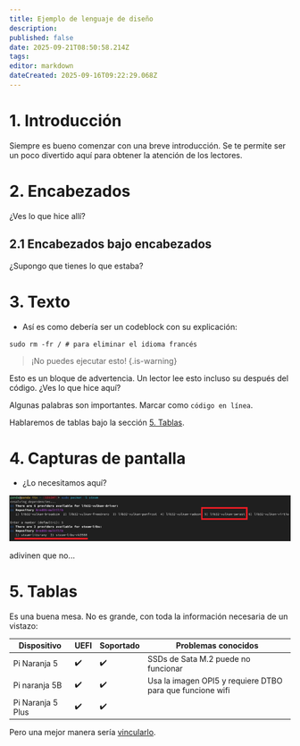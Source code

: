 ```yaml
---
title: Ejemplo de lenguaje de diseño
description:
published: false
date: 2025-09-21T08:50:58.214Z
tags:
editor: markdown
dateCreated: 2025-09-16T09:22:29.068Z
---
```


# 1. Introducción

Siempre es bueno comenzar con una breve introducción. Se te permite ser un poco divertido aquí para obtener la atención de los lectores.

# 2. Encabezados

¿Ves lo que hice allí?

## 2.1 Encabezados bajo encabezados

¿Supongo que tienes lo que estaba?

# 3. Texto

- Así es como debería ser un codeblock con su explicación:

```
sudo rm -fr / # para eliminar el idioma francés
```

> ¡No puedes ejecutar esto!
> {.is-warning}

Esto es un bloque de advertencia. Un lector lee esto incluso su después del código. ¿Ves lo que hice aquí?

Algunas palabras son importantes. Marcar como `código en línea`.

Hablaremos de tablas bajo la sección [5. Tablas](#h-5-tables).

# 4. Capturas de pantalla

- ¿Lo necesitamos aquí?

![steam\\_libs\\_selection.png](/steam_libs_selection.png)

adivinen que no...

# 5. Tablas

Es una buena mesa. No es grande, con toda la información necesaria de un vistazo:

| Dispositivo       | UEFI | Soportado | Problemas conocidos                                       |
| ----------------- | ---- | --------- | --------------------------------------------------------- |
| Pi Naranja 5      | ✔️   | ✔️        | SSDs de Sata M.2 puede no funcionar       |
| Pi naranja 5B     | ✔️   | ✔️        | Usa la imagen OPI5 y requiere DTBO para que funcione wifi |
| Pi Naranja 5 Plus | ✔️   | ✔️        |                                                           |

Pero una mejor manera sería [vincularlo](/en/orangepi-5).
